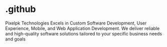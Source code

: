 # .github
Pixelpk Technologies Excels in Custom Software Development, User Experience, Mobile, and Web Application Development. We deliver reliable and high-quality software solutions tailored to your specific business needs and goals

